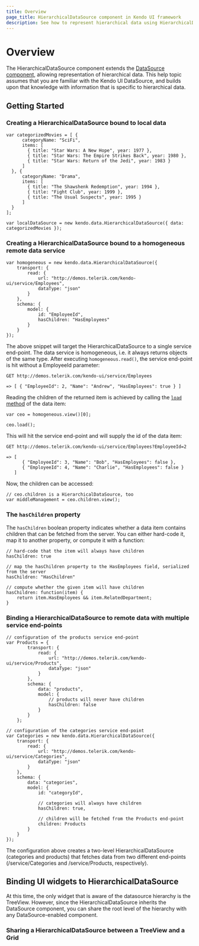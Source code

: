 ```yaml
---
title: Overview
page_title: HierarchicalDataSource component in Kendo UI framework
description: See how to represent hierarchical data using HierarchicalDataSource component, an extension of Kendo UI DataSource.
---
```


# Overview

The HierarchicalDataSource component extends the [DataSource component](/api/framework/datasource), allowing
representation of hierarchical data. This help topic assumes that you are familiar with the
Kendo UI DataSource, and builds upon that knowledge with information that is specific to
hierarchical data.

## Getting Started

### Creating a HierarchicalDataSource bound to local data

    var categorizedMovies = [ {
          categoryName: "SciFi",
          items: [
            { title: "Star Wars: A New Hope", year: 1977 },
            { title: "Star Wars: The Empire Strikes Back", year: 1980 },
            { title: "Star Wars: Return of the Jedi", year: 1983 }
          ]
      }, {
          categoryName: "Drama",
          items: [
            { title: "The Shawshenk Redemption", year: 1994 },
            { title: "Fight Club", year: 1999 },
            { title: "The Usual Suspects", year: 1995 }
          ]
      }
    ];

    var localDataSource = new kendo.data.HierarchicalDataSource({ data: categorizedMovies });

### Creating a HierarchicalDataSource bound to a homogeneous remote data service

    var homogeneous = new kendo.data.HierarchicalDataSource({
        transport: {
            read: {
                url: "http://demos.telerik.com/kendo-ui/service/Employees",
                dataType: "json"
            }
        },
        schema: {
            model: {
                id: "EmployeeId",
                hasChildren: "HasEmployees"
            }
        }
    });

The above snippet will target the HierarchicalDataSource to a single service end-point.
The data service is homogeneous, i.e. it always returns objects of the same type.
After executing `homogeneous.read()`, the service end-point is hit without a EmployeeId parameter:

    GET http://demos.telerik.com/kendo-ui/service/Employees

    => [ { "EmployeeId": 2, "Name": "Andrew", "HasEmployees": true } ]

Reading the children of the returned item is achieved by calling the [`load` method](/api/framework/node#load) of the data item:

    var ceo = homogeneous.view()[0];

    ceo.load();

This will hit the service end-point and will supply the id of the data item:

    GET http://demos.telerik.com/kendo-ui/service/Employees?EmployeeId=2

    => [
          { "EmployeeId": 3, "Name": "Bob", "HasEmployees": false },
          { "EmployeeId": 4, "Name": "Charlie", "HasEmployees": false }
       ]

Now, the children can be accessed:

    // ceo.children is a HierarchicalDataSource, too
    var middleManagement = ceo.children.view();


### The `hasChildren` property

The `hasChildren` boolean property indicates whether a data item contains children that can be fetched from the server.
You can either hard-code it, map it to another property, or compute it with a function:

    // hard-code that the item will always have children
    hasChildren: true

    // map the hasChildren property to the HasEmployees field, serialized from the server
    hasChildren: "HasChildren"

    // compute whether the given item will have children
    hasChildren: function(item) {
        return item.HasEmployees && item.RelatedDepartment;
    }

### Binding a HierarchicalDataSource to remote data with multiple service end-points

    // configuration of the products service end-point
    var Products = {
            transport: {
                read: {
                    url: "http://demos.telerik.com/kendo-ui/service/Products",
                    dataType: "json"
                }
            },
            schema: {
                data: "products",
                model: {
                    // products will never have children
                    hasChildren: false
                }
            }
        };

    // configuration of the categories service end-point
    var Categories = new kendo.data.HierarchicalDataSource({
        transport: {
            read: {
                url: "http://demos.telerik.com/kendo-ui/service/Categories",
                dataType: "json"
            }
        },
        schema: {
            data: "categories",
            model: {
                id: "categoryId",

                // categories will always have children
                hasChildren: true,

                // children will be fetched from the Products end-point
                children: Products
            }
        }
    });

The configuration above creates a two-level HierarchicalDataSource (categories and products) that
fetches data from two different end-points (/service/Categories and /service/Products, respectively).

## Binding UI widgets to HierarchicalDataSource

At this time, the only widget that is aware of the datasource hierarchy is the TreeView. However,
since the HierarchicalDataSource inherits the DataSource component, you can share the root level of
the hierarchy with any DataSource-enabled component.

### Sharing a HierarchicalDataSource between a TreeView and a Grid

  <ul id="treeview"></ul>
  <div id="grid"></div>

  <script>
    var Categories = new kendo.data.HierarchicalDataSource({
      type: "odata",
      transport: {
        read: {
          url: "http://demos.telerik.com/kendo-ui/service/Northwind.svc/Categories"
        }
      },
      schema: {
        model: {
          id: "CategoryID",
          hasChildren: "Products",
          children: {
            type: "odata",
            transport: {
              read: {
                url: "http://demos.telerik.com/kendo-ui/service/Northwind.svc/Products"
              }
            },
            schema: {
              model: {
                id: "ProductID",
                hasChildren: false
              }
            }
          }
        }
      }
  });

  $("#treeview").kendoTreeView({
      dataSource: Categories,
      dataTextField: ["CategoryName", "ProductName"]
  });

  $("#grid").kendoGrid({
      dataSource: Categories,
      columns: [
          { field: "CategoryName", title: "Name" },
          { field: "Description" }
      ]
  });
  </script>

